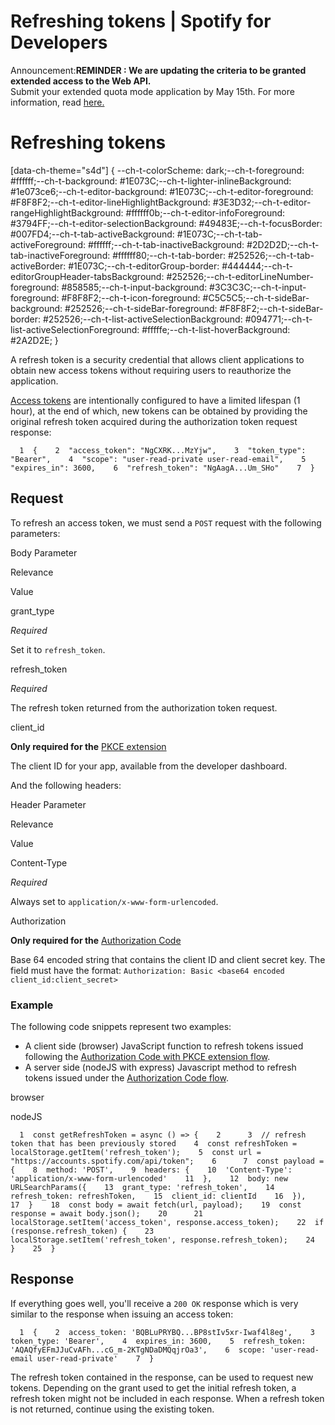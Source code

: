 # Refreshing tokens | Spotify for Developers

Announcement:**REMINDER : We are updating the criteria to be granted extended access to the Web API.**  
Submit your extended quota mode application by May 15th. For more information, read [here.](/blog/2025-04-15-updating-the-criteria-for-web-api-extended-access)

# Refreshing tokens

\[data-ch-theme="s4d"\] { --ch-t-colorScheme: dark;--ch-t-foreground: #ffffff;--ch-t-background: #1E073C;--ch-t-lighter-inlineBackground: #1e073ce6;--ch-t-editor-background: #1E073C;--ch-t-editor-foreground: #F8F8F2;--ch-t-editor-lineHighlightBackground: #3E3D32;--ch-t-editor-rangeHighlightBackground: #ffffff0b;--ch-t-editor-infoForeground: #3794FF;--ch-t-editor-selectionBackground: #49483E;--ch-t-focusBorder: #007FD4;--ch-t-tab-activeBackground: #1E073C;--ch-t-tab-activeForeground: #ffffff;--ch-t-tab-inactiveBackground: #2D2D2D;--ch-t-tab-inactiveForeground: #ffffff80;--ch-t-tab-border: #252526;--ch-t-tab-activeBorder: #1E073C;--ch-t-editorGroup-border: #444444;--ch-t-editorGroupHeader-tabsBackground: #252526;--ch-t-editorLineNumber-foreground: #858585;--ch-t-input-background: #3C3C3C;--ch-t-input-foreground: #F8F8F2;--ch-t-icon-foreground: #C5C5C5;--ch-t-sideBar-background: #252526;--ch-t-sideBar-foreground: #F8F8F2;--ch-t-sideBar-border: #252526;--ch-t-list-activeSelectionBackground: #094771;--ch-t-list-activeSelectionForeground: #fffffe;--ch-t-list-hoverBackground: #2A2D2E; }

A refresh token is a security credential that allows client applications to obtain new access tokens without requiring users to reauthorize the application.

[Access tokens](/documentation/web-api/concepts/access-token) are intentionally configured to have a limited lifespan (1 hour), at the end of which, new tokens can be obtained by providing the original refresh token acquired during the authorization token request response:

`   1  {    2  "access_token": "NgCXRK...MzYjw",    3  "token_type": "Bearer",    4  "scope": "user-read-private user-read-email",    5  "expires_in": 3600,    6  "refresh_token": "NgAagA...Um_SHo"    7  }            `

## Request

To refresh an access token, we must send a `POST` request with the following parameters:

Body Parameter

Relevance

Value

grant\_type

_Required_

Set it to `refresh_token`.

refresh\_token

_Required_

The refresh token returned from the authorization token request.

client\_id

**Only required for the** [PKCE extension](/documentation/web-api/tutorials/code-pkce-flow)

The client ID for your app, available from the developer dashboard.

And the following headers:

Header Parameter

Relevance

Value

Content-Type

_Required_

Always set to `application/x-www-form-urlencoded`.

Authorization

**Only required for the** [Authorization Code](/documentation/web-api/tutorials/code-flow)

Base 64 encoded string that contains the client ID and client secret key. The field must have the format: `Authorization: Basic <base64 encoded client_id:client_secret>`

### Example

The following code snippets represent two examples:

-   A client side (browser) JavaScript function to refresh tokens issued following the [Authorization Code with PKCE extension flow](/documentation/web-api/tutorials/code-pkce-flow).
-   A server side (nodeJS with express) Javascript method to refresh tokens issued under the [Authorization Code flow](/documentation/web-api/tutorials/code-flow).

browser

nodeJS

`   1  const getRefreshToken = async () => {    2      3  // refresh token that has been previously stored    4  const refreshToken = localStorage.getItem('refresh_token');    5  const url = "https://accounts.spotify.com/api/token";    6      7  const payload = {    8  method: 'POST',    9  headers: {    10  'Content-Type': 'application/x-www-form-urlencoded'    11  },    12  body: new URLSearchParams({    13  grant_type: 'refresh_token',    14  refresh_token: refreshToken,    15  client_id: clientId    16  }),    17  }    18  const body = await fetch(url, payload);    19  const response = await body.json();    20      21  localStorage.setItem('access_token', response.access_token);    22  if (response.refresh_token) {    23  localStorage.setItem('refresh_token', response.refresh_token);    24  }    25  }            `

## Response

If everything goes well, you'll receive a `200 OK` response which is very similar to the response when issuing an access token:

`   1  {    2  access_token: 'BQBLuPRYBQ...BP8stIv5xr-Iwaf4l8eg',    3  token_type: 'Bearer',    4  expires_in: 3600,    5  refresh_token: 'AQAQfyEFmJJuCvAFh...cG_m-2KTgNDaDMQqjrOa3',    6  scope: 'user-read-email user-read-private'    7  }            `

The refresh token contained in the response, can be used to request new tokens. Depending on the grant used to get the initial refresh token, a refresh token might not be included in each response. When a refresh token is not returned, continue using the existing token.